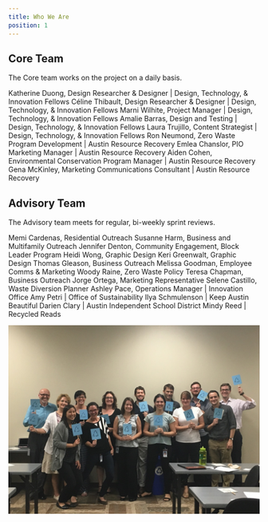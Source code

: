 ```yaml
---
title: Who We Are
position: 1
---
```


## Core Team

The Core team works on the project on a daily basis.

Katherine Duong, Design Researcher & Designer | Design, Technology, & Innovation Fellows
Céline Thibault, Design Researcher & Designer | Design, Technology, & Innovation Fellows
Marni Wilhite, Project Manager | Design, Technology, & Innovation Fellows
Amalie Barras, Design and Testing | Design, Technology, & Innovation Fellows
Laura Trujillo, Content Strategist | Design, Technology, & Innovation Fellows
Ron Neumond, Zero Waste Program Development | Austin Resource Recovery
Emlea Chanslor, PIO Marketing Manager | Austin Resource Recovery
Aiden Cohen, Environmental Conservation Program Manager | Austin Resource Recovery
Gena McKinley, Marketing Communications Consultant | Austin Resource Recovery

## Advisory Team

The Advisory team meets for regular, bi-weekly sprint reviews.

Memi Cardenas, Residential Outreach
Susanne Harm, Business and Multifamily Outreach
Jennifer Denton, Community Engagement, Block Leader Program
Heidi Wong, Graphic Design
Keri Greenwalt, Graphic Design
Thomas Gleason, Business Outreach
Melissa Goodman, Employee Comms & Marketing
Woody Raine, Zero Waste Policy
Teresa Chapman, Business Outreach
Jorge Ortega, Marketing Representative
Selene Castillo, Waste Diversion Planner
Ashley Pace, Operations Manager | Innovation Office
Amy Petri | Office of Sustainability
Ilya Schmulenson | Keep Austin Beautiful
Darien Clary | Austin Independent School District
Mindy Reed | Recycled Reads

![image of Advisory Team](/uploads/advisory_kickoff_teamshot.JPG)
